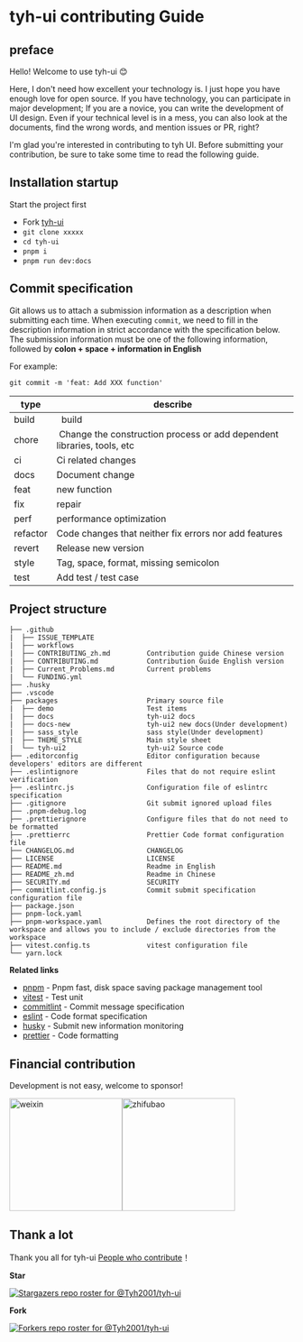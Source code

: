 # tyh-ui contributing Guide

## preface

Hello! Welcome to use tyh-ui :blush:

Here, I don't need how excellent your technology is. I just hope you have enough love for open source. If you have technology, you can participate in major development; If you are a novice, you can write the development of UI design. Even if your technical level is in a mess, you can also look at the documents, find the wrong words, and mention issues or PR, right?

I'm glad you're interested in contributing to tyh UI. Before submitting your contribution, be sure to take some time to read the following guide.

## Installation startup

Start the project first

- Fork [tyh-ui](https://github.com/Tyh2001/tyh-ui)
- `git clone xxxxx`
- `cd tyh-ui`
- `pnpm i`
- `pnpm run dev:docs`

## Commit specification

Git allows us to attach a submission information as a description when submitting each time. When executing `commit`, we need to fill in the description information in strict accordance with the specification below. The submission information must be one of the following information, followed by **colon + space + information in English**

For example:

```shell
git commit -m 'feat: Add XXX function'
```

| type     | describe                                                                |
| -------- | ----------------------------------------------------------------------- |
| build    |   build                                                                 |
| chore    |  Change the construction process or add dependent libraries, tools, etc |
| ci       | Ci related changes                                                      |
| docs     | Document change                                                         |
| feat     | new function                                                            |
| fix      | repair                                                                  |
| perf     | performance optimization                                                |
| refactor | Code changes that neither fix errors nor add features                   |
| revert   | Release new version                                                     |
| style    | Tag, space, format, missing semicolon                                   |
| test     | Add test / test case                                                    |

## Project structure

```
├── .github
|  ├── ISSUE_TEMPLATE
|  ├── workflows
|  ├── CONTRIBUTING_zh.md         Contribution guide Chinese version
|  ├── CONTRIBUTING.md            Contribution Guide English version
|  ├── Current_Problems.md        Current problems
|  └── FUNDING.yml
├── .husky
├── .vscode
├── packages                      Primary source file
|  ├── demo                       Test items
|  ├── docs                       tyh-ui2 docs
|  ├── docs-new                   tyh-ui2 new docs(Under development)
|  ├── sass_style                 sass style(Under development)
|  ├── THEME_STYLE                Main style sheet
|  └── tyh-ui2                    tyh-ui2 Source code
├── .editorconfig                 Editor configuration because developers' editors are different
├── .eslintignore                 Files that do not require eslint verification
├── .eslintrc.js                  Configuration file of eslintrc specification
├── .gitignore                    Git submit ignored upload files
├── .pnpm-debug.log
├── .prettierignore               Configure files that do not need to be formatted
├── .prettierrc                   Prettier Code format configuration file
├── CHANGELOG.md                  CHANGELOG
├── LICENSE                       LICENSE
├── README.md                     Readme in English
├── README_zh.md                  Readme in Chinese
├── SECURITY.md                   SECURITY
├── commitlint.config.js          Commit submit specification configuration file
├── package.json
├── pnpm-lock.yaml
├── pnpm-workspace.yaml           Defines the root directory of the workspace and allows you to include / exclude directories from the workspace
├── vitest.config.ts              vitest configuration file
└── yarn.lock
```

**Related links**

- [pnpm](https://github.com/pnpm/pnpm) - Pnpm fast, disk space saving package management tool
- [vitest](https://github.com/vitest-dev/vitest) - Test unit
- [commitlint](https://github.com/conventional-changelog/commitlint) - Commit message specification
- [eslint](https://github.com/eslint/eslint) - Code format specification
- [husky](https://github.com/typicode/husky) - Submit new information monitoring
- [prettier](https://github.com/prettier/prettier) - Code formatting

## Financial contribution

Development is not easy, welcome to sponsor!

<img width="200px" align="center" src="https://tianyuhao.cn/images/tyh-ui/weixin.jpg" alt="weixin"><img width="200px" align="center" src="https://tianyuhao.cn/images/tyh-ui/zhifubao.jpg" alt="zhifubao">

## Thank a lot

Thank you all for tyh-ui [People who contribute](https://github.com/Tyh2001/tyh-ui2/graphs/contributors)！

**Star**

[![Stargazers repo roster for @Tyh2001/tyh-ui](https://reporoster.com/stars/Tyh2001/tyh-ui)](https://github.com/Tyh2001/tyh-ui/stargazers)

**Fork**

[![Forkers repo roster for @Tyh2001/tyh-ui](https://reporoster.com/forks/Tyh2001/tyh-ui)](https://github.com/Tyh2001/tyh-ui/network/members)
